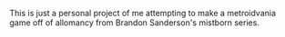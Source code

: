 This is just a personal project of me attempting to make a metroidvania game off of allomancy from Brandon Sanderson's mistborn series.
